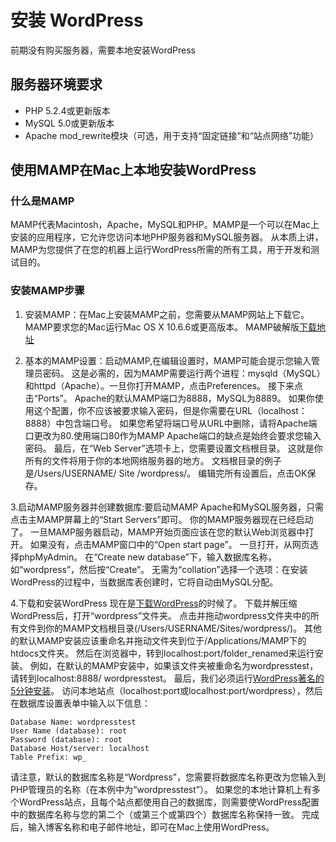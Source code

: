 # 安装 WordPress

前期没有购买服务器，需要本地安装WordPress

## 服务器环境要求
- PHP 5.2.4或更新版本
- MySQL 5.0或更新版本
- Apache mod_rewrite模块（可选，用于支持“固定链接”和“站点网络”功能）

## 使用MAMP在Mac上本地安装WordPress

### 什么是MAMP
MAMP代表Macintosh，Apache，MySQL和PHP。MAMP是一个可以在Mac上安装的应用程序，它允许您访问本地PHP服务器和MySQL服务器。 从本质上讲，MAMP为您提供了在您的机器上运行WordPress所需的所有工具，用于开发和测试目的。

### 安装MAMP步骤

1. 安装MAMP：在Mac上安装MAMP之前，您需要从MAMP网站上下载它。 MAMP要求您的Mac运行Mac OS X 10.6.6或更高版本。
MAMP破解版[下载地址](https://waitsun.ctfile.com/fs/160721-223409240)

2. 基本的MAMP设置：启动MAMP,在编辑设置时，MAMP可能会提示您输入管理员密码。 这是必需的，因为MAMP需要运行两个进程：mysqld（MySQL）和httpd（Apache）。一旦你打开MAMP，点击Preferences。 接下来点击“Ports”。 Apache的默认MAMP端口为8888，MySQL为8889。 如果你使用这个配置，你不应该被要求输入密码，但是你需要在URL（localhost：8888）中包含端口号。 如果您希望将端口号从URL中删除，请将Apache端口更改为80.使用端口80作为MAMP Apache端口的缺点是始终会要求您输入密码。
最后，在“Web Server”选项卡上，您需要设置文档根目录。 这就是你所有的文件将用于你的本地网络服务器的地方。 文档根目录的例子是/Users/USERNAME/ Site /wordpress/。
编辑完所有设置后，点击OK保存。

3.启动MAMP服务器并创建数据库:要启动MAMP Apache和MySQL服务器，只需点击主MAMP屏幕上的“Start Servers”即可。 你的MAMP服务器现在已经启动了。
一旦MAMP服务器启动，MAMP开始页面应该在您的默认Web浏览器中打开。 如果没有，点击MAMP窗口中的“Open start page”。 一旦打开，从网页选择phpMyAdmin。
在“Create new database”下，输入数据库名称，如“wordpress”，然后按“Create”。 无需为“collation”选择一个选项：在安装WordPress的过程中，当数据库表创建时，它将自动由MySQL分配。

4.下载和安装WordPress
现在是[下载WordPress](https://wordpress.org/download/)的时候了。 下载并解压缩WordPress后，打开“wordpress”文件夹。 点击并拖动wordpress文件夹中的所有文件到你的MAMP文档根目录(/Users/USERNAME/Sites/wordpress/)。
其他的默认MAMP安装应该重命名并拖动文件夹到位于/Applications/MAMP下的htdocs文件夹。 然后在浏览器中，转到localhost:port/folder_renamed来运行安装。 例如，在默认的MAMP安装中，如果该文件夹被重命名为wordpresstest，请转到localhost:8888/ wordpresstest。
最后，我们必须运行[WordPress著名的5分钟安装](https://codex.wordpress.org/zh-cn:%E5%AE%89%E8%A3%85WordPress)。
访问本地站点（localhost:port或localhost:port/wordpress），然后在数据库设置表单中输入以下信息：
``` 
Database Name: wordpresstest
User Name (database): root
Password (database): root
Database Host/server: localhost
Table Prefix: wp_
```
请注意，默认的数据库名称是“Wordpress”，您需要将数据库名称更改为您输入到PHP管理员的名称（在本例中为“wordpresstest”）。 如果您的本地计算机上有多个WordPress站点，且每个站点都使用自己的数据库，则需要使WordPress配置中的数据库名称与您的第二个（或第三个或第四个）数据库名称保持一致。
完成后，输入博客名称和电子邮件地址，即可在Mac上使用WordPress。






